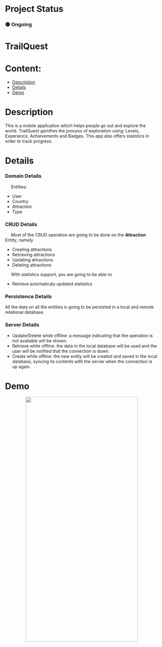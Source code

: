 

# Project Status
### 🟢 Ongoing

# TrailQuest

# Content:
 * [Description](#Description)
 * [Details](#Details)
 * [Demo](#Demo)
 
# Description
This is a mobile application which helps people go out and explore the world. TrailQuest gamifies the process of exploration using: Levels, Experience, Achievements and Badges. This app also offers statistics in order to track progress.

# Details

### Domain Details
&nbsp; &nbsp;&nbsp;   Entities:

 - User
 - Country
 - Attraction
 - Type

### CRUD Details
&nbsp; &nbsp;&nbsp; Most of the CRUD operation are going to be done on the **Attraction** Entity, namely

 - Creating attractions
 - Retrieving attractions
 - Updating attractions
 - Deleting attractions
 
&nbsp; &nbsp;&nbsp; With statistics support, you are going to be able to
 - Retrieve automaticaly updated statistics

### Persistence Details
All the data on all the entities is going to be persisted in a local and remote relational database.

### Server Details
-   Update/Delete while offline: a message indicating that the operation is not available will be shown.
-   Retrieve while offline: the data in the local database will be used and the user will be notified that the connection is down.
-   Create while offline: the new entity will be created and saved in the local database, syncing its contents with the server when the connection is up again.

# Demo
<p align="center"><img src="https://github.com/DanLaurentiu1/TrailQuest/blob/main/TrailQuestDemo.gif" width="369" height="805"/></p>

